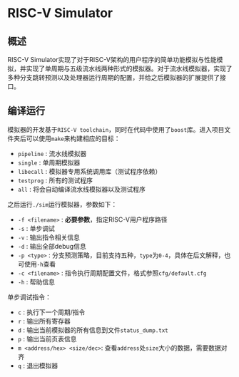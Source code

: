 # RISC-V Simulator

## 概述
RISC-V Simulator实现了对于RISC-V架构的用户程序的简单功能模拟与性能模拟，并实现了单周期与五级流水线两种形式的模拟器。对于流水线模拟器，实现了多种分支跳转预测以及处理器运行周期的配置，并给之后模拟器的扩展提供了接口。

## 编译运行
模拟器的开发基于`RISC-V toolchain`，同时在代码中使用了`boost`库。进入项目文件夹后可以使用`make`来构建相应的目标：

- `pipeline` : 流水线模拟器
- `single` : 单周期模拟器
- `libecall` : 模拟器专用系统调用库（测试程序依赖）
- `testprog` : 所有的测试程序
- `all` : 将会自动编译流水线模拟器以及测试程序

之后运行`./sim`运行模拟器，参数如下：

- `-f <filename>` : __必要参数__，指定RISC-V用户程序路径
- `-s` : 单步调试
- `-v` : 输出指令相关信息
- `-d` : 输出全部debug信息
- `-p <type>` : 分支预测策略，目前支持五种，`type`为`0-4`，具体在后文解释，也可使用`-h`查看
- `-c <filename>` : 指令执行周期配置文件，格式参照`cfg/default.cfg`
- `-h` : 帮助信息

单步调试指令：

- `c` : 执行下一个周期/指令
- `r` : 输出所有寄存器
- `d` : 输出当前模拟器的所有信息到文件`status_dump.txt`
- `p` : 输出当前页表信息
- `m <address/hex> <size/dec>`: 查看`address`处`size`大小的数据，需要数据对齐
- `q` : 退出模拟器
